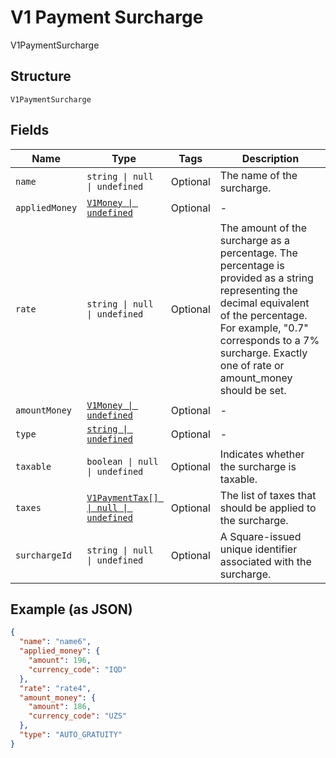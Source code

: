 
# V1 Payment Surcharge

V1PaymentSurcharge

## Structure

`V1PaymentSurcharge`

## Fields

| Name | Type | Tags | Description |
|  --- | --- | --- | --- |
| `name` | `string \| null \| undefined` | Optional | The name of the surcharge. |
| `appliedMoney` | [`V1Money \| undefined`](../models/v1-money.md) | Optional | - |
| `rate` | `string \| null \| undefined` | Optional | The amount of the surcharge as a percentage. The percentage is provided as a string representing the decimal equivalent of the percentage. For example, "0.7" corresponds to a 7% surcharge. Exactly one of rate or amount_money should be set. |
| `amountMoney` | [`V1Money \| undefined`](../models/v1-money.md) | Optional | - |
| `type` | [`string \| undefined`](../models/v1-payment-surcharge-type.md) | Optional | - |
| `taxable` | `boolean \| null \| undefined` | Optional | Indicates whether the surcharge is taxable. |
| `taxes` | [`V1PaymentTax[] \| null \| undefined`](../models/v1-payment-tax.md) | Optional | The list of taxes that should be applied to the surcharge. |
| `surchargeId` | `string \| null \| undefined` | Optional | A Square-issued unique identifier associated with the surcharge. |

## Example (as JSON)

```json
{
  "name": "name6",
  "applied_money": {
    "amount": 196,
    "currency_code": "IQD"
  },
  "rate": "rate4",
  "amount_money": {
    "amount": 186,
    "currency_code": "UZS"
  },
  "type": "AUTO_GRATUITY"
}
```

